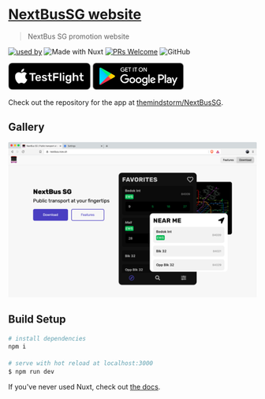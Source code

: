 # [NextBusSG website](https://nextbus.now.sh/)

> NextBus SG promotion website

[![used by](https://img.shields.io/badge/Used%20In-NextBus%20SG-3f51bf?style=flat-square)](https://github.com/themindstorm/NextBusSG)
![Made with Nuxt](https://img.shields.io/badge/Made%20With-Nuxt-008c78?style=flat-square)
[![PRs Welcome](https://img.shields.io/badge/PRs-welcome-brightgreen.svg?style=flat-square)](http://makeapullrequest.com)
![GitHub](https://img.shields.io/github/license/themindstorm/NextBusSg?style=flat-square)

<a href='https://testflight.apple.com/join/nMWtVks4'><img height="55" alt='Get it on TestFlight' src='./readme-images/badges/testflight.png'/></a>
<a href='https://play.google.com/store/apps/details?id=com.themindstorm.nextbussg&pcampaignid=pcampaignidMKT-Other-global-all-co-prtnr-py-PartBadge-Mar2515-1'><img height="55" alt='Get it on Google Play' src='./readme-images/badges/google_play.png'/></a>

Check out the repository for the app at [themindstorm/NextBusSG](https://github.com/themindstorm/NextBusSG).

## Gallery
![Web view](./readme-images/gallery/web1.png)

## Build Setup

```bash
# install dependencies
npm i

# serve with hot reload at localhost:3000
$ npm run dev
```

If you've never used Nuxt, check out [the docs](https://nuxtjs.org).
